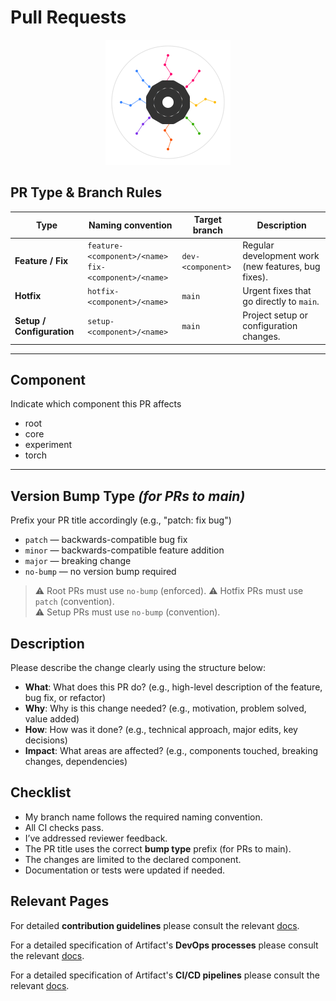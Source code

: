 # Pull Requests

<p align="center">
  <img src="../assets/artifact_ml_logo.svg" width="200" alt="Artifact-ML Logo">
</p>

## PR Type & Branch Rules

| Type                     | Naming convention                                   | Target branch            | Description                                               |
|---------------------------|----------------------------------------------------|--------------------------|-----------------------------------------------------------|
| **Feature / Fix**         | `feature-<component>/<name>`<br>`fix-<component>/<name>` | `dev-<component>`        | Regular development work (new features, bug fixes).        |
| **Hotfix**                | `hotfix-<component>/<name>`                         | `main`                   | Urgent fixes that go directly to `main`.                   |
| **Setup / Configuration** | `setup-<component>/<name>`                          | `main` | Project setup or configuration changes.                   |


---

## Component

Indicate which component this PR affects

- root
- core
- experiment
- torch

---

## Version Bump Type *(for PRs to main)*

Prefix your PR title accordingly (e.g., "patch: fix bug")
- `patch` — backwards-compatible bug fix  
- `minor` — backwards-compatible feature addition  
- `major` — breaking change  
- `no-bump` — no version bump required

> ⚠️ Root PRs must use `no-bump` (enforced).
> ⚠️ Hotfix PRs must use `patch` (convention).  
> ⚠️ Setup PRs must use `no-bump` (convention).


## Description

Please describe the change clearly using the structure below:

- **What**: What does this PR do? (e.g., high-level description of the feature, bug fix, or refactor)  
- **Why**: Why is this change needed? (e.g., motivation, problem solved, value added)  
- **How**: How was it done? (e.g., technical approach, major edits, key decisions)  
- **Impact**: What areas are affected? (e.g., components touched, breaking changes, dependencies)


## Checklist

- My branch name follows the required naming convention.  
- All CI checks pass.  
- I’ve addressed reviewer feedback.  
- The PR title uses the correct **bump type** prefix (for PRs to main).  
- The changes are limited to the declared component.  
- Documentation or tests were updated if needed.

## Relevant Pages

For detailed **contribution guidelines** please consult the relevant [docs](contributing.md).

For a detailed specification of Artifact's **DevOps processes** please consult the relevant [docs](devops_processes.md).

For a detailed specification of Artifact's **CI/CD pipelines** please consult the relevant [docs](cicd_pipelines.md).